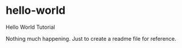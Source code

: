 # hello-world
Hello World Tutorial

Nothing much happening. Just to create a readme file for reference.
